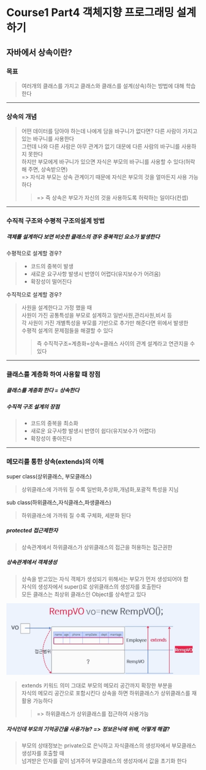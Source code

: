 # Course1 Part4 객체지향 프로그래밍 설계하기   

## 자바에서 상속이란?

### 목표
> 여러개의 클래스를 가지고 클래스와 클래스를 설계(상속)하는 방법에 대해 학습한다
---
### 상속의 개념
> 어떤 데이터를 담아야 하는데 나에게 담을 바구니가 없다면? 다른 사람이 가지고 있는 바구니를 사용한다    
> 그런데 나와 다른 사람은 아무 관계가 없기 대문에 다른 사람의 바구니를 사용하지 못한다    
> 하지만 부모에게 바구니가 있으면 자식은 부모의 바구니를 사용할 수 있다(허락해 주면, 상속받으면)   
> => 자식과 부모는 상속 관계이기 때문에 자식은 부모의 것을 얼마든지 사용 가능하다
>> => 즉 상속은 부모가 자신의 것을 사용하도록 허락하는 일이다(컨셉)


---

### 수직적 구조와 수평적 구조의설계 방법
##### 객체를 설계하다 보면 비슷한 클래스의 경우 중복적인 요소가 발생한다

수평적으로 설계할 경우?
>- 코드의 중복이 발생
>- 새로운 요구사항 발생시 반영이 어렵다(유지보수가 어려움)
>- 확장성이 떨어진다

수직적으로 설계할 경우?   
> 사원을 설계한다고 가정 했을 때   
> 사원이 가진 공통특성을 부모로 설계하고 일반사원,관리사원,비서 등   
> 각 사원이 가진 개별특성을 부모를 기반으로 추가만 해준다면 위에서 발생한   
> 수평적 설계의 문제점들을 해결할 수 있다
>> 즉 수직적구조=계층화=상속=클래스 사이의 관계 설계라고 연관지을 수 있다

---

### 클래스를 계층화 하여 사용할 때 장점
##### 클래스를 계층화 한다 = 상속한다
##### 수직적 구조 설계의 장점
>- 코드의 중복을 최소화
>- 새로운 요구사항 발생시 반영이 쉽다(유지보수가 어렵다)
>- 확장성이 좋아진다

---

### 메모리를 통한 상속(extends)의 이해
super class(상위클래스, 부모클래스)
> 상위클래스에 가까워 질 수록 일반화,추상화,개념화,포괄적 특성을 지님

sub class(하위클래스,자식클래스,파생클래스)
>하위클래스에 가까워 질 수록 구체화, 세분화 된다

##### protected 접근제한자
> 상속관계에서 하위클래스가 상위클래스의 접근을 허용하는 접근권한

##### 상속관계에서 객체생성
> 상속을 받고있는 자식 객체가 생성되기 위해서는 부모가 먼저 생성되어야 함   
> 자식의 생성자에서 super()로 상위클래스의 생성자를 호출한다   
> 모든 클래스는 최상위 클래스인 Object를 상속받고 있다

<img src="../../../../../image/inheritance1.png"></img>
> extends 키워드 의미 그대로 부모의 메모리 공간까지 확장한 부분을   
> 자식의 메모리 공간으로 포함시킨다
> 상속을 하면 하위클래스가 상위클래스를 재활용 가능하다
>> => 하위클래스가 상위클래스를 접근하여 사용가능

##### 자식인데 부모의 기억공간을 사용가능? => 정보은닉에 위배, 어떻게 해결?
> 부모의 상태정보는 private으로 은닉하고 자식클래스의 생성자에서 부모클래스 생성자를 호출할 때   
> 넘겨받은 인자를 같이 넘겨주어 부모클래스의 생성자에서 값을 초기화 한다